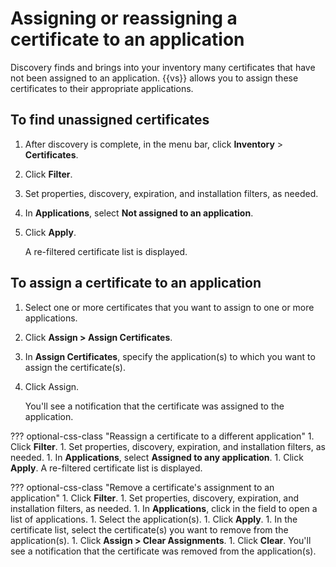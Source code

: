 # Assigning or reassigning a certificate to an application
Discovery finds and brings into your inventory many certificates that have not
been assigned to an application. {{vs}} allows you to assign these
certificates to their appropriate applications.

## To find unassigned certificates

1. After discovery is complete, in the menu bar, click **Inventory** >
   **Certificates**.
1. Click **Filter**.
1. Set properties, discovery, expiration, and installation filters, as needed.
1. In **Applications**, select **Not assigned to an application**.
1. Click **Apply**.

    A re-filtered certificate list is displayed.

## To assign a certificate to an application

1. Select one or more certificates that you want to assign to one or more
   applications.
1. Click **Assign > Assign Certificates**.
1. In **Assign Certificates**, specify the application(s) to which you want to
   assign the certificate(s).
1. Click Assign.

    You'll see a notification that the certificate was assigned to the application.

??? optional-css-class "Reassign a certificate to a different application"
    1. Click **Filter**.
    1. Set properties, discovery, expiration, and installation filters, as needed.
    1. In **Applications**, select **Assigned to any application**.
    1. Click **Apply**.
        A re-filtered certificate list is displayed.

??? optional-css-class "Remove a certificate's assignment to an application"
    1. Click **Filter**.
    1. Set properties, discovery, expiration, and installation filters, as needed.
    1. In **Applications**, click in the field to open a list of applications.
    1. Select the application(s).
    1. Click **Apply**.
    1. In the certificate list, select the certificate(s) you want to remove from the application(s).
    1. Click **Assign > Clear Assignments**.
    1. Click **Clear**.
        You'll see a notification that the certificate was removed from the application(s).
